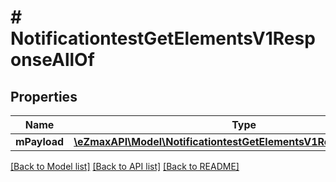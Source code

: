 # # NotificationtestGetElementsV1ResponseAllOf

## Properties

Name | Type | Description | Notes
------------ | ------------- | ------------- | -------------
**mPayload** | [**\eZmaxAPI\Model\NotificationtestGetElementsV1ResponseMPayload**](NotificationtestGetElementsV1ResponseMPayload.md) |  |

[[Back to Model list]](../../README.md#models) [[Back to API list]](../../README.md#endpoints) [[Back to README]](../../README.md)
